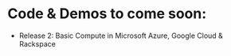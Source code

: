 # Code & Demos to come soon:

* Release 2: Basic Compute in Microsoft Azure, Google Cloud & Rackspace
